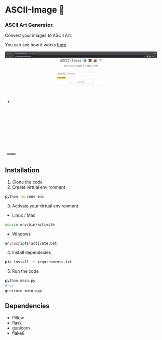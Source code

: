 # ASCII-Image 🌆 

### ASCII Art Generator.

Convert your images to ASCII Art.

You can see how it works [here](https://ascii-image.herokuapp.com/)

![App Gif](/static/app.gif)

## Installation
1. Clone the code
2. Create virtual environment

  ```bash
  python -m venv env
  ```

3. Activate your virtual environment
  * Linux / Mac
  ```bash
  source env/bin/activate
  ```
  * Windows
  ```bash
  env\Scripts\activate.bat
  ```
4. Install dependecies
  ```python
  pip install -r requirements.txt
  ```

5. Run the code
  ```python
  python main.py
  # or
  gunicorn main:app
  ```

## Dependencies
+ Pillow
+ flask
+ gunicorn
+ flake8
